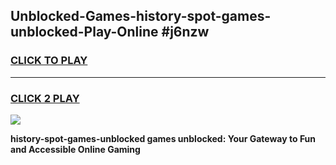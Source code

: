 
## Unblocked-Games-history-spot-games-unblocked-Play-Online #j6nzw
<h3>
<a href="https://news.freeplayer.one?title=history-spot-games-unblocked&ref=3">CLICK TO PLAY</a></h3>
<hr>

<h3>
<a href="https://news.freeplayer.one?title=history-spot-games-unblocked&ref=3">CLICK 2 PLAY</a>
  
</h3>

<a href="https://news.freeplayer.one?title=history-spot-games-unblocked&ref=3"><img src="https://clearcache.store/games.png"></a>


**history-spot-games-unblocked games unblocked: Your Gateway to Fun and Accessible Online Gaming**
